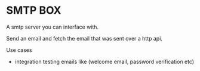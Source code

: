 # SMTP BOX

A smtp server you can interface with.

Send an email and fetch the email that was sent over a http api.

Use cases 

- integration testing emails like (welcome email, password verification etc)

